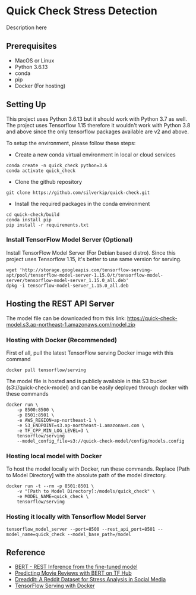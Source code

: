 # Quick Check Stress Detection 
Description here

## Prerequisites
- MacOS or Linux
- Python 3.6.13
- conda 
- pip
- Docker (For hosting)

## Setting Up
This project uses Python 3.6.13 but it should work with Python 3.7 as well. The project uses Tensorflow 1.15 therefore it wouldn't work with Python 3.8 and above since the only tensorflow packages available are v2 and above.

To setup the environment, please follow these steps:

- Create a new conda virtual environment in local or cloud services
```
conda create -n quick_check python=3.6
conda activate quick_check
```
- Clone the github repository
```
git clone https://github.com/silverkip/quick-check.git
```
- Install the required packages in the conda environment
```
cd quick-check/build
conda install pip
pip install -r requirements.txt
```
### Install TensorFlow Model Server (Optional)
Install TensorFlow Model Server (For Debian based distro). Since this project uses Tensorflow 1.15, it's better to use same version for serving.
```
wget 'http://storage.googleapis.com/tensorflow-serving-apt/pool/tensorflow-model-server-1.15.0/t/tensorflow-model-server/tensorflow-model-server_1.15.0_all.deb'
dpkg -i tensorflow-model-server_1.15.0_all.deb
```

## Hosting the REST API Server
The model file can be downloaded from this link: https://quick-check-model.s3.ap-northeast-1.amazonaws.com/model.zip

### Hosting with Docker (Recommended)
First of all, pull the latest TensorFlow serving Docker image with this command
```
docker pull tensorflow/serving
```
The model file is hosted and is publicly available in this S3 bucket (s3://quick-check-model) and can be easily deployed through docker with these commands
```
docker run \
    -p 8500:8500 \
    -p 8501:8501 \
    -e AWS_REGION=ap-northeast-1 \
    -e S3_ENDPOINT=s3.ap-northeast-1.amazonaws.com \
    -e TF_CPP_MIN_LOG_LEVEL=3 \
    tensorflow/serving
    --model_config_file=s3://quick-check-model/config/models.config
```
### Hosting local model with Docker
To host the model locally with Docker, run these commands. Replace [Path to Model Directory] with the absolute path of the model directory.
```
docker run -t --rm -p 8501:8501 \
    -v "[Path to Model Directory]:/models/quick_check" \
    -e MODEL_NAME=quick_check \
    tensorflow/serving
```
### Hosting it locally with Tensorflow Model Server
```
tensorflow_model_server --port=8500 --rest_api_port=8501 --model_name=quick_check --model_base_path=/model
```

## Reference
- [BERT - REST Inference from the fine-tuned model](https://medium.com/delvify/bert-rest-inference-from-the-fine-tuned-model-499997b32851)
- [Predicting Movie Reviews with BERT on TF Hub](https://colab.research.google.com/github/google-research/bert/blob/master/predicting_movie_reviews_with_bert_on_tf_hub.ipynb)
- [Dreaddit: A Reddit Dataset for Stress Analysis in Social Media](https://arxiv.org/abs/1911.00133)
- [TensorFlow Serving with Docker](https://www.tensorflow.org/tfx/serving/docker)

